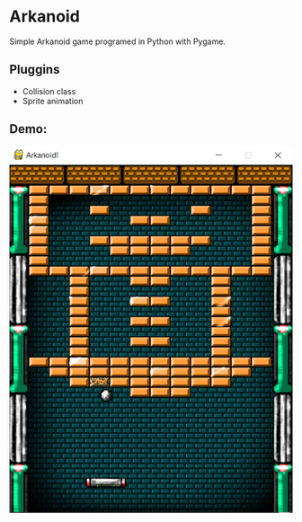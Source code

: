 # Arkanoid
Simple Arkanoid game programed in Python with Pygame.
## Pluggins
- Collision class
- Sprite animation
## Demo:
![GameScreenshot](/assets/SS_arkanoid_demo.png?raw=true "Playing arkanoid in python")
